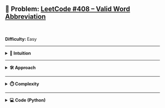 ## 🔗 Problem: [LeetCode #408 – Valid Word Abbreviation](https://leetcode.com/problems/valid-word-abbreviation/description/)

<br/>
<br/>
<strong>Difficulty: </strong>Easy
<br/>

---


<details>
<summary><strong>🧠 Intuition</strong></summary>

<br/>
Use two pointers — one for word, one for abbr. Focus on 2 cases: if character in abbr is digit or alphabet. Write your conditions based on that. 

    When abbr[j] is a digit, parse the full number (no leading zero) and skip that many letters in word.

    When it's a letter, it must match exactly the corresponding character in word.

    Abbreviation is valid only if both strings are consumed fully.

</details>

---

<details>
<summary><strong>🛠️ Approach</strong></summary>

<br/>
Initialize i = 0 (for word) and j = 0 (for abbr).
Loop while i < len(word) and j < len(abbr):
  If abbr[j] is a letter, ensure it matches word[i], then increment both pointers.
      If abbr[j] is a digit:

          Reject if it's '0' — leading zeros aren’t allowed.

          Parse the full number (loop while digits), advance j accordingly.

          Increase i by the parsed number to skip characters in word.

      At the end, return True only if i == len(word) and j == len(abbr).
This method runs in O(n + m) time and uses O(1) extra space.

</details>

---

<details>
<summary><strong>⏱️ Complexity</strong></summary>
<br/>

| Type | Complexity |
|------|------------|
| Time | O(?)       |
| Space| O(?)       |

<!--
Explain why this is the time/space complexity.
Mention edge cases or tradeoffs if relevant.
-->

</details>

---

<details>
<summary><strong>💻 Code (Python)</strong></summary>
<br/>

```python
class Solution:
    def validWordAbbreviation(self, word: str, abbr: str) -> bool:
        
        def isNumeric(c):
            return ('0' <= c <= '9')
        
        def isAlphabet(c):
            return ('a' <= c <= 'z') or ('A' <= c <= 'Z')
        
        i, j = 0, 0

        while i < len(word) and j < len(abbr):
            if isNumeric(abbr[j]):
                if abbr[j] == "0":
                    return False
                snum = ''
                while j < len(abbr) and isNumeric(abbr[j]):
                    snum += abbr[j]
                    j += 1
                i += int(snum)
            else:
                if i >= len(word) or word[i] != abbr[j]:
                    return False
                i, j = i + 1, j + 1
        return (i == len(word) and j == len(abbr))
```
</details>
